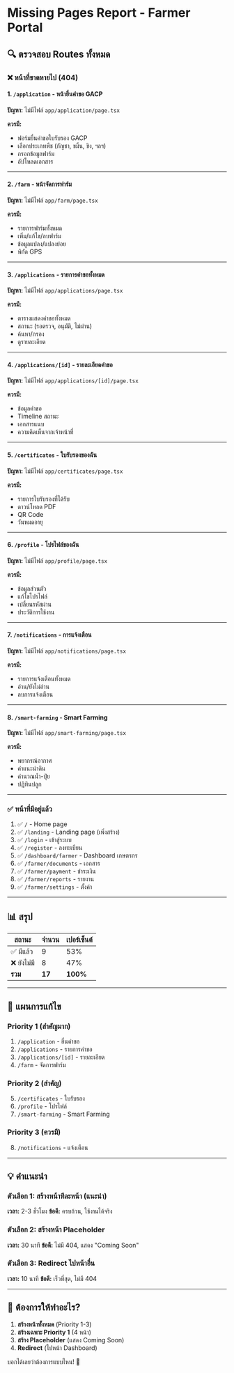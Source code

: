 # Missing Pages Report - Farmer Portal

## 🔍 ตรวจสอบ Routes ทั้งหมด

### ❌ หน้าที่ขาดหายไป (404)

#### 1. `/application` - หน้ายื่นคำขอ GACP
**ปัญหา:** ไม่มีไฟล์ `app/application/page.tsx`

**ควรมี:**
- ฟอร์มยื่นคำขอใบรับรอง GACP
- เลือกประเภทพืช (กัญชา, ขมิ้น, ขิง, ฯลฯ)
- กรอกข้อมูลฟาร์ม
- อัปโหลดเอกสาร

---

#### 2. `/farm` - หน้าจัดการฟาร์ม
**ปัญหา:** ไม่มีไฟล์ `app/farm/page.tsx`

**ควรมี:**
- รายการฟาร์มทั้งหมด
- เพิ่ม/แก้ไข/ลบฟาร์ม
- ข้อมูลแปลง/แปลงย่อย
- พิกัด GPS

---

#### 3. `/applications` - รายการคำขอทั้งหมด
**ปัญหา:** ไม่มีไฟล์ `app/applications/page.tsx`

**ควรมี:**
- ตารางแสดงคำขอทั้งหมด
- สถานะ (รอตรวจ, อนุมัติ, ไม่ผ่าน)
- ค้นหา/กรอง
- ดูรายละเอียด

---

#### 4. `/applications/[id]` - รายละเอียดคำขอ
**ปัญหา:** ไม่มีไฟล์ `app/applications/[id]/page.tsx`

**ควรมี:**
- ข้อมูลคำขอ
- Timeline สถานะ
- เอกสารแนบ
- ความคิดเห็นจากเจ้าหน้าที่

---

#### 5. `/certificates` - ใบรับรองของฉัน
**ปัญหา:** ไม่มีไฟล์ `app/certificates/page.tsx`

**ควรมี:**
- รายการใบรับรองที่ได้รับ
- ดาวน์โหลด PDF
- QR Code
- วันหมดอายุ

---

#### 6. `/profile` - โปรไฟล์ของฉัน
**ปัญหา:** ไม่มีไฟล์ `app/profile/page.tsx`

**ควรมี:**
- ข้อมูลส่วนตัว
- แก้ไขโปรไฟล์
- เปลี่ยนรหัสผ่าน
- ประวัติการใช้งาน

---

#### 7. `/notifications` - การแจ้งเตือน
**ปัญหา:** ไม่มีไฟล์ `app/notifications/page.tsx`

**ควรมี:**
- รายการแจ้งเตือนทั้งหมด
- อ่าน/ยังไม่อ่าน
- ลบการแจ้งเตือน

---

#### 8. `/smart-farming` - Smart Farming
**ปัญหา:** ไม่มีไฟล์ `app/smart-farming/page.tsx`

**ควรมี:**
- พยากรณ์อากาศ
- คำแนะนำดิน
- คำนวณน้ำ-ปุ๋ย
- ปฏิทินปลูก

---

### ✅ หน้าที่มีอยู่แล้ว

1. ✅ `/` - Home page
2. ✅ `/landing` - Landing page (เพิ่งสร้าง)
3. ✅ `/login` - เข้าสู่ระบบ
4. ✅ `/register` - ลงทะเบียน
5. ✅ `/dashboard/farmer` - Dashboard เกษตรกร
6. ✅ `/farmer/documents` - เอกสาร
7. ✅ `/farmer/payment` - ชำระเงิน
8. ✅ `/farmer/reports` - รายงาน
9. ✅ `/farmer/settings` - ตั้งค่า

---

## 📊 สรุป

| สถานะ | จำนวน | เปอร์เซ็นต์ |
|-------|-------|-------------|
| ✅ มีแล้ว | 9 | 53% |
| ❌ ยังไม่มี | 8 | 47% |
| **รวม** | **17** | **100%** |

---

## 🚀 แผนการแก้ไข

### Priority 1 (สำคัญมาก)
1. `/application` - ยื่นคำขอ
2. `/applications` - รายการคำขอ
3. `/applications/[id]` - รายละเอียด
4. `/farm` - จัดการฟาร์ม

### Priority 2 (สำคัญ)
5. `/certificates` - ใบรับรอง
6. `/profile` - โปรไฟล์
7. `/smart-farming` - Smart Farming

### Priority 3 (ควรมี)
8. `/notifications` - แจ้งเตือน

---

## 💡 คำแนะนำ

### ตัวเลือก 1: สร้างหน้าทีละหน้า (แนะนำ)
**เวลา:** 2-3 ชั่วโมง
**ข้อดี:** ครบถ้วน, ใช้งานได้จริง

### ตัวเลือก 2: สร้างหน้า Placeholder
**เวลา:** 30 นาที
**ข้อดี:** ไม่มี 404, แสดง "Coming Soon"

### ตัวเลือก 3: Redirect ไปหน้าอื่น
**เวลา:** 10 นาที
**ข้อดี:** เร็วที่สุด, ไม่มี 404

---

## 🎯 ต้องการให้ทำอะไร?

1. **สร้างหน้าทั้งหมด** (Priority 1-3)
2. **สร้างเฉพาะ Priority 1** (4 หน้า)
3. **สร้าง Placeholder** (แสดง Coming Soon)
4. **Redirect** (ไปหน้า Dashboard)

บอกได้เลยว่าต้องการแบบไหน! 🚀
